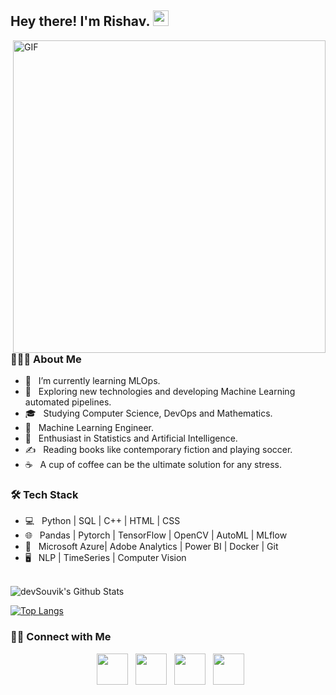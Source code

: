 
        
<h2> Hey there! I'm Rishav. <img src="https://github.com/souvikguria98/souvikguria98/blob/master/Hi.gif" width="25"></h2>
<img align="right" alt="GIF" src="https://github.com/Adam-pw/Adam-pw/blob/main/animation_500_kxa883sd.gif" width="500"/>

<h3> 👨🏻‍💻 About Me </h3>

- 🔭 &nbsp; I’m currently learning MLOps.
- 🤔 &nbsp; Exploring new technologies and developing Machine Learning automated pipelines.
- 🎓 &nbsp; Studying Computer Science, DevOps and Mathematics.
- 💼 &nbsp; Machine Learning Engineer.
- 🌱 &nbsp; Enthusiast in Statistics and Artificial Intelligence.
- ✍️ &nbsp; Reading books like contemporary fiction and playing soccer.
- ☕ &nbsp; A cup of coffee can be the ultimate solution for any stress. 

<h3>🛠 Tech Stack</h3>

- 💻 &nbsp; Python | SQL | C++ | HTML | CSS
- 🌐 &nbsp; Pandas | Pytorch | TensorFlow | OpenCV | AutoML | MLflow
- 🔧 &nbsp; Microsoft Azure| Adobe Analytics | Power BI | Docker | Git
- 🖥 &nbsp; NLP | TimeSeries | Computer Vision

<br>

<!-- ![souvik's Github Stats](https://github-readme-stats.vercel.app/api?username=devSouvik&show_icons=true&title_color=fff&icon_color=79ff97&text_color=9f9f9f&bg_color=151515) -->
<img align="center" src="https://github-readme-stats.vercel.app/api?username=risahv771&include_all_commits=true&count_private=true&show_icons=true&line_height=20&title_color=7A7ADB&icon_color=2234AE&text_color=D3D3D3&bg_color=0,000000,130F40" alt="devSouvik's Github Stats">

</br>


[![Top Langs](https://github-readme-stats.vercel.app/api/top-langs/?username=risahv771&layout=compact&text_color=daf7dc&bg_color=151515)](https://github.com/rishav771/github-readme-stats)

<h3> 🤝🏻 Connect with Me </h3>

<p align="center">
&nbsp; <a href="https://www.kaggle.com/rishavrajprasad" target="_blank" rel="noopener noreferrer"><img src="https://icons8.com/icon/s1rM4KTx2Huf/kaggle" width="50" /></a>  
&nbsp; <a href="https://www.instagram.com/_sanagii_/" target="_blank" rel="noopener noreferrer"><img src="https://img.icons8.com/plasticine/100/000000/instagram-new.png" width="50" /></a>  
&nbsp; <a href="https://www.linkedin.com/in/rishavraj-s77/" target="_blank" rel="noopener noreferrer"><img src="https://img.icons8.com/plasticine/100/000000/linkedin.png" width="50" /></a>
&nbsp; <a href="mailto:mandalrv23@gmail.com" target="_blank" rel="noopener noreferrer"><img src="https://img.icons8.com/plasticine/100/000000/gmail.png"  width="50" /></a>
</p>
